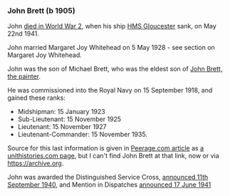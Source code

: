 ### John Brett (b 1905)

John [died in World War
2](https://www.naval-history.net/xDKCas1941-05MAY2.htm), when his ship
[HMS
Gloucester](https://www.naval-history.net/xGM-Chrono-06CL-HMS_Gloucester.htm)
sank, on May 22nd 1941.

John married Margaret Joy Whitehead on 5 May 1928 - see section on Margaret Joy
Whitehead.

John was the son of Michael Brett, who was the eldest son of [John
Brett, the painter](https://en.wikipedia.org/wiki/John_Brett_(artist)).

He was commissioned into the Royal Navy on 15 September 1918, and gained
these ranks:

-   Midshipman: 15 January 1923
-   Sub-Lieutenant: 15 November 1925
-   Lieutenant: 15 November 1927
-   Lieutenant-Commander: 15 November 1935.

Source for this last information is given in [Peerage.com
article](http://www.thepeerage.com/p31682.htm#i316813) as [a unithistories.com
page](http://www.unithistories.com/units_index/default.asp?file=../officers/personsx.html),
but I can't find John Brett at that link, now or via <https://archive.org>.

John was awarded the Distinguished Service Cross, [announced 11th September
1940](https://www.thegazette.co.uk/London/issue/34943/supplement/5469), and
Mention in Dispatches [announced 17 June
1941](https://www.thegazette.co.uk/London/issue/35191/supplement/3436)
